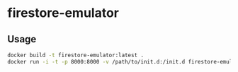 # firestore-emulator

## Usage

```bash
docker build -t firestore-emulator:latest .
docker run -i -t -p 8000:8000 -v /path/to/init.d:/init.d firestore-emulator:latest
```
